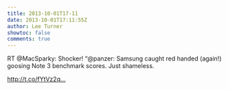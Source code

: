 ```yaml
---
title: 2013-10-01T17-11
date: 2013-10-01T17:11:55Z
author: Lee Turner
showtoc: false
comments: true
---
```


RT @MacSparky: Shocker! “@panzer: Samsung caught red handed (again!) goosing Note 3 benchmark scores. Just shameless. 

http://t.co/fYtVz2q…

